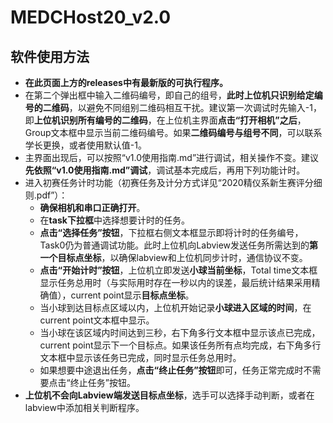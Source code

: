 # MEDCHost20_v2.0

## 软件使用方法

- **在此页面上方的releases中有最新版的可执行程序。**
- 在第二个弹出框中输入二维码编号，即自己的组号，**此时上位机只识别给定编号的二维码**，以避免不同组别二维码相互干扰。建议第一次调试时先输入-1，即**上位机识别所有编号的二维码**，在上位机主界面**点击“打开相机”之后**，Group文本框中显示当前二维码编号。如果**二维码编号与组号不同**，可以联系学长更换，或者使用默认值-1。
- 主界面出现后，可以按照“v1.0使用指南.md”进行调试，相关操作不变。建议**先依照“v1.0使用指南.md”调试**，调试基本完成后，再用下列功能计时。
- 进入初赛任务计时功能（初赛任务及计分方式详见“2020精仪系新生赛评分细则.pdf”）：
  - **确保相机和串口正确打开**。
  - 在**task下拉框**中选择想要计时的任务。
  - **点击“选择任务”按钮**，下拉框右侧文本框显示即将计时的任务编号，Task0仍为普通调试功能。此时上位机向Labview发送任务所需达到的**第一个目标点坐标**，以确保labview和上位机同步计时，通信协议不变。
  - **点击“开始计时”按钮**，上位机立即发送**小球当前坐标**，Total time文本框显示任务总用时（与实际用时存在一秒以内的误差，最后统计结果采用精确值），current point显示**目标点坐标**。
  - 当小球到达目标点区域以内，上位机开始记录**小球进入区域的时间**，在current point文本框中显示。
  - 当小球在该区域内时间达到三秒，右下角多行文本框中显示该点已完成，current point显示下一个目标点。如果该任务所有点均完成，右下角多行文本框中显示该任务已完成，同时显示任务总用时。
  - 如果想要中途退出任务，**点击“终止任务”按钮**即可，任务正常完成时不需要点击“终止任务”按钮。
- **上位机不会向Labview端发送目标点坐标**，选手可以选择手动判断，或者在labview中添加相关判断程序。

